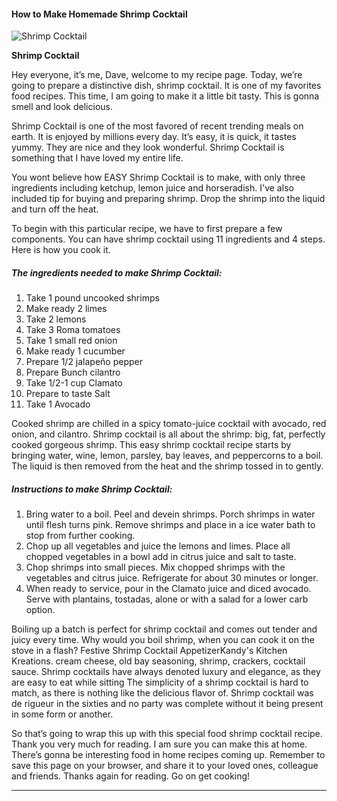             

#### How to Make Homemade Shrimp Cocktail

![Shrimp Cocktail](https://img-global.cpcdn.com/recipes/a97a50e0abc6e7da/751x532cq70/shrimp-cocktail-recipe-main-photo.jpg)

**Shrimp Cocktail**

Hey everyone, it’s me, Dave, welcome to my recipe page. Today, we’re going to prepare a distinctive dish, shrimp cocktail. It is one of my favorites food recipes. This time, I am going to make it a little bit tasty. This is gonna smell and look delicious.

Shrimp Cocktail is one of the most favored of recent trending meals on earth. It is enjoyed by millions every day. It’s easy, it is quick, it tastes yummy. They are nice and they look wonderful. Shrimp Cocktail is something that I have loved my entire life.

You wont believe how EASY Shrimp Cocktail is to make, with only three ingredients including ketchup, lemon juice and horseradish. I've also included tip for buying and preparing shrimp. Drop the shrimp into the liquid and turn off the heat.

To begin with this particular recipe, we have to first prepare a few components. You can have shrimp cocktail using 11 ingredients and 4 steps. Here is how you cook it.

##### The ingredients needed to make Shrimp Cocktail:

1.  Take 1 pound uncooked shrimps
2.  Make ready 2 limes
3.  Take 2 lemons
4.  Take 3 Roma tomatoes
5.  Take 1 small red onion
6.  Make ready 1 cucumber
7.  Prepare 1/2 jalapeño pepper
8.  Prepare Bunch cilantro
9.  Take 1/2-1 cup Clamato
10.  Prepare to taste Salt
11.  Take 1 Avocado

Cooked shrimp are chilled in a spicy tomato-juice cocktail with avocado, red onion, and cilantro. Shrimp cocktail is all about the shrimp: big, fat, perfectly cooked gorgeous shrimp. This easy shrimp cocktail recipe starts by bringing water, wine, lemon, parsley, bay leaves, and peppercorns to a boil. The liquid is then removed from the heat and the shrimp tossed in to gently.

##### Instructions to make Shrimp Cocktail:

1.  Bring water to a boil. Peel and devein shrimps. Porch shrimps in water until flesh turns pink. Remove shrimps and place in a ice water bath to stop from further cooking.
2.  Chop up all vegetables and juice the lemons and limes. Place all chopped vegetables in a bowl add in citrus juice and salt to taste.
3.  Chop shrimps into small pieces. Mix chopped shrimps with the vegetables and citrus juice. Refrigerate for about 30 minutes or longer.
4.  When ready to service, pour in the Clamato juice and diced avocado. Serve with plantains, tostadas, alone or with a salad for a lower carb option.

Boiling up a batch is perfect for shrimp cocktail and comes out tender and juicy every time. Why would you boil shrimp, when you can cook it on the stove in a flash? Festive Shrimp Cocktail AppetizerKandy's Kitchen Kreations. cream cheese, old bay seasoning, shrimp, crackers, cocktail sauce. Shrimp cocktails have always denoted luxury and elegance, as they are easy to eat while sitting The simplicity of a shrimp cocktail is hard to match, as there is nothing like the delicious flavor of. Shrimp cocktail was de rigueur in the sixties and no party was complete without it being present in some form or another.

So that’s going to wrap this up with this special food shrimp cocktail recipe. Thank you very much for reading. I am sure you can make this at home. There’s gonna be interesting food in home recipes coming up. Remember to save this page on your browser, and share it to your loved ones, colleague and friends. Thanks again for reading. Go on get cooking!

* * *
